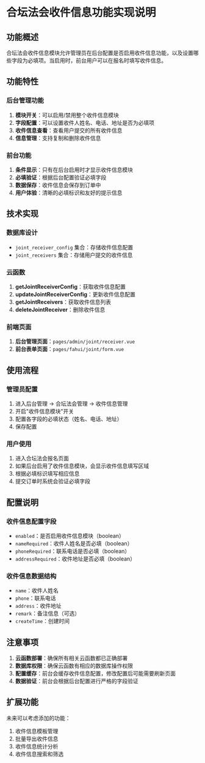# 合坛法会收件信息功能实现说明

## 功能概述

合坛法会收件信息模块允许管理员在后台配置是否启用收件信息功能，以及设置哪些字段为必填项。当启用时，前台用户可以在报名时填写收件信息。

## 功能特性

### 后台管理功能
1. **模块开关**：可以启用/禁用整个收件信息模块
2. **字段配置**：可以设置收件人姓名、电话、地址是否为必填项
3. **收件信息查看**：查看用户提交的所有收件信息
4. **信息管理**：支持复制和删除收件信息

### 前台功能
1. **条件显示**：只有在后台启用时才显示收件信息模块
2. **必填验证**：根据后台配置验证必填字段
3. **数据保存**：收件信息会保存到订单中
4. **用户体验**：清晰的必填标识和友好的提示信息

## 技术实现

### 数据库设计
- `joint_receiver_config` 集合：存储收件信息配置
- `joint_receivers` 集合：存储用户提交的收件信息

### 云函数
1. **getJointReceiverConfig**：获取收件信息配置
2. **updateJointReceiverConfig**：更新收件信息配置
3. **getJointReceivers**：获取收件信息列表
4. **deleteJointReceiver**：删除收件信息

### 前端页面
1. **后台管理页面**：`pages/admin/joint/receiver.vue`
2. **前台表单页面**：`pages/fahui/joint/form.vue`

## 使用流程

### 管理员配置
1. 进入后台管理 → 合坛法会管理 → 收件信息管理
2. 开启"收件信息模块"开关
3. 配置各字段的必填状态（姓名、电话、地址）
4. 保存配置

### 用户使用
1. 进入合坛法会报名页面
2. 如果后台启用了收件信息模块，会显示收件信息填写区域
3. 根据必填标识填写相应信息
4. 提交订单时系统会验证必填字段

## 配置说明

### 收件信息配置字段
- `enabled`：是否启用收件信息模块（boolean）
- `nameRequired`：收件人姓名是否必填（boolean）
- `phoneRequired`：联系电话是否必填（boolean）
- `addressRequired`：收件地址是否必填（boolean）

### 收件信息数据结构
- `name`：收件人姓名
- `phone`：联系电话
- `address`：收件地址
- `remark`：备注信息（可选）
- `createTime`：创建时间

## 注意事项

1. **云函数部署**：确保所有相关云函数都已正确部署
2. **数据库权限**：确保云函数有相应的数据库操作权限
3. **配置缓存**：前台会缓存收件信息配置，修改配置后可能需要刷新页面
4. **数据验证**：前台会根据后台配置进行严格的字段验证

## 扩展功能

未来可以考虑添加的功能：
1. 收件信息模板管理
2. 批量导出收件信息
3. 收件信息统计分析
4. 收件信息搜索和筛选 